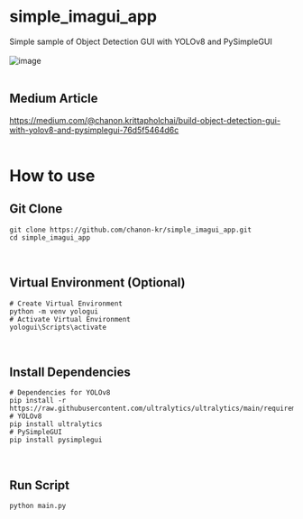 # simple_imagui_app
Simple sample of Object Detection GUI with YOLOv8 and PySimpleGUI
<br><br>
![image](https://user-images.githubusercontent.com/64777509/218513865-331b56c7-1447-4366-ae94-077fa368b9bc.png)
<br><br>
## Medium Article
https://medium.com/@chanon.krittapholchai/build-object-detection-gui-with-yolov8-and-pysimplegui-76d5f5464d6c
<br><br>
# How to use
## Git Clone
```
git clone https://github.com/chanon-kr/simple_imagui_app.git
cd simple_imagui_app
```

<br>

## Virtual Environment (Optional)
```
# Create Virtual Environment
python -m venv yologui
# Activate Virtual Environment
yologui\Scripts\activate
```

<br>

## Install Dependencies
```
# Dependencies for YOLOv8
pip install -r https://raw.githubusercontent.com/ultralytics/ultralytics/main/requirements.txt
# YOLOv8
pip install ultralytics
# PySimpleGUI
pip install pysimplegui
```

<br>

## Run Script
```python main.py```
